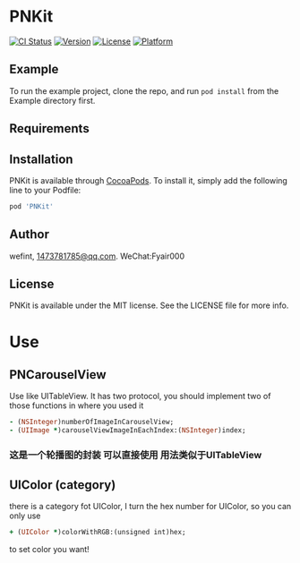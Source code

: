 # PNKit

[![CI Status](https://img.shields.io/travis/wefint/PNKit.svg?style=flat)](https://travis-ci.org/wefint/PNKit)
[![Version](https://img.shields.io/cocoapods/v/PNKit.svg?style=flat)](https://cocoapods.org/pods/PNKit)
[![License](https://img.shields.io/cocoapods/l/PNKit.svg?style=flat)](https://cocoapods.org/pods/PNKit)
[![Platform](https://img.shields.io/cocoapods/p/PNKit.svg?style=flat)](https://cocoapods.org/pods/PNKit)

## Example

To run the example project, clone the repo, and run `pod install` from the Example directory first.

## Requirements

## Installation

PNKit is available through [CocoaPods](https://cocoapods.org). To install
it, simply add the following line to your Podfile:

```ruby
pod 'PNKit'
```

## Author

wefint, 1473781785@qq.com. WeChat:Fyair000

## License

PNKit is available under the MIT license. See the LICENSE file for more info.

# Use
## PNCarouselView
Use like UITableView.
It has two protocol, you should implement two of those functions in where you used it

```ruby
- (NSInteger)numberOfImageInCarouselView;
- (UIImage *)carouselViewImageInEachIndex:(NSInteger)index;
```

### 这是一个轮播图的封装 可以直接使用 用法类似于UITableView

## UIColor (category)

there is a category fot UIColor, I turn the hex number for UIColor, so you can only use 
```ruby
+ (UIColor *)colorWithRGB:(unsigned int)hex;
```
to set color you want!
